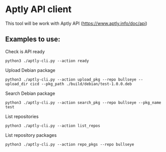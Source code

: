# Aptly API client
This tool will be work with Aptly API (https://www.aptly.info/doc/api)

## Examples to use:
Check is API ready
```
python3 ./aptly-cli.py --action ready
```

Upload Debian package
```
python3 ./aptly-cli.py --action upload_pkg --repo bullseye --upload_dir cicd --pkg_path ./build/debian/test-1.0.0.deb
```

Search Debian package
```
python3 ./aptly-cli.py --action search_pkg --repo bullseye --pkg_name test
```

List repositories
```
python3 ./aptly-cli.py --action list_repos
```

List repository packages
```
python3 ./aptly-cli.py --action repo_pkgs --repo bullseye
```
